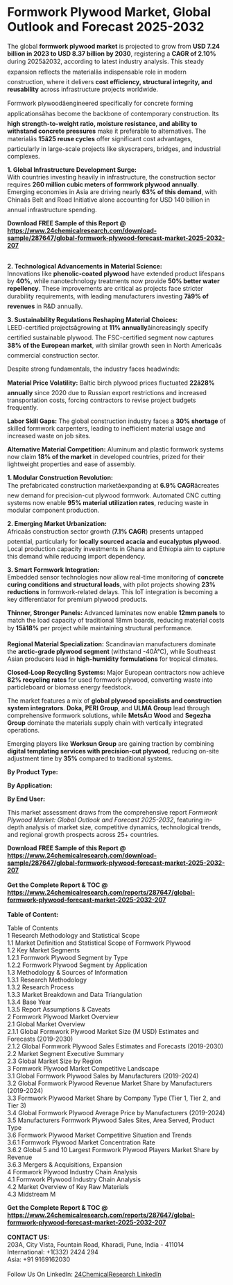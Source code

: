 <h1>Formwork Plywood Market, Global Outlook and Forecast 2025-2032</h1><p>The global <strong>formwork plywood market</strong> is projected to grow from <strong>USD 7.24 billion in 2023 to USD 8.37 billion by 2030</strong>, registering a <strong>CAGR of 2.10%</strong> during 2025â2032, according to latest industry analysis. This steady expansion reflects the materialâs indispensable role in modern construction, where it delivers <strong>cost efficiency, structural integrity, and reusability</strong> across infrastructure projects worldwide.</p><p>Formwork plywoodâengineered specifically for concrete forming applicationsâhas become the backbone of contemporary construction. Its <strong>high strength-to-weight ratio, moisture resistance, and ability to withstand concrete pressures</strong> make it preferable to alternatives. The materialâs <strong>15â25 reuse cycles</strong> offer significant cost advantages, particularly in large-scale projects like skyscrapers, bridges, and industrial complexes.</p><p><strong>1. Global Infrastructure Development Surge:</strong><br>
With countries investing heavily in infrastructure, the construction sector requires <strong>260 million cubic meters of formwork plywood annually</strong>. Emerging economies in Asia are driving nearly <strong>63% of this demand</strong>, with Chinaâs Belt and Road Initiative alone accounting for USD 140 billion in annual infrastructure spending.</p><div><b>Download FREE Sample of this Report @ 
            <a href="https://www.24chemicalresearch.com/download-sample/287647/global-formwork-plywood-forecast-market-2025-2032-207">
            https://www.24chemicalresearch.com/download-sample/287647/global-formwork-plywood-forecast-market-2025-2032-207</a></b></div><br><p><strong>2. Technological Advancements in Material Science:</strong><br>
Innovations like <strong>phenolic-coated plywood</strong> have extended product lifespans by <strong>40%</strong>, while nanotechnology treatments now provide <strong>50% better water repellency</strong>. These improvements are critical as projects face stricter durability requirements, with leading manufacturers investing <strong>7â9% of revenues</strong> in R&amp;D annually.</p><p><strong>3. Sustainability Regulations Reshaping Material Choices:</strong><br>
LEED-certified projectsâgrowing at <strong>11% annually</strong>âincreasingly specify certified sustainable plywood. The FSC-certified segment now captures <strong>38% of the European market</strong>, with similar growth seen in North Americaâs commercial construction sector.</p><p>Despite strong fundamentals, the industry faces headwinds:</p><p><strong>Material Price Volatility:</strong> Baltic birch plywood prices fluctuated <strong>22â28% annually</strong> since 2020 due to Russian export restrictions and increased transportation costs, forcing contractors to revise project budgets frequently.</p><p><strong>Labor Skill Gaps:</strong> The global construction industry faces a <strong>30% shortage</strong> of skilled formwork carpenters, leading to inefficient material usage and increased waste on job sites.</p><p><strong>Alternative Material Competition:</strong> Aluminum and plastic formwork systems now claim <strong>18% of the market</strong> in developed countries, prized for their lightweight properties and ease of assembly.</p><p><strong>1. Modular Construction Revolution:</strong><br>
The prefabricated construction marketâexpanding at <strong>6.9% CAGR</strong>âcreates new demand for precision-cut plywood formwork. Automated CNC cutting systems now enable <strong>95% material utilization rates</strong>, reducing waste in modular component production.</p><p><strong>2. Emerging Market Urbanization:</strong><br>
Africaâs construction sector growth (<strong>7.1% CAGR</strong>) presents untapped potential, particularly for <strong>locally sourced acacia and eucalyptus plywood</strong>. Local production capacity investments in Ghana and Ethiopia aim to capture this demand while reducing import dependency.</p><p><strong>3. Smart Formwork Integration:</strong><br>
Embedded sensor technologies now allow real-time monitoring of <strong>concrete curing conditions and structural loads</strong>, with pilot projects showing <strong>23% reductions</strong> in formwork-related delays. This IoT integration is becoming a key differentiator for premium plywood products.</p><p><strong>Thinner, Stronger Panels:</strong> Advanced laminates now enable <strong>12mm panels</strong> to match the load capacity of traditional 18mm boards, reducing material costs by <strong>15â18%</strong> per project while maintaining structural performance.</p><p><strong>Regional Material Specialization:</strong> Scandinavian manufacturers dominate the <strong>arctic-grade plywood segment</strong> (withstand -40Â°C), while Southeast Asian producers lead in <strong>high-humidity formulations</strong> for tropical climates.</p><p><strong>Closed-Loop Recycling Systems:</strong> Major European contractors now achieve <strong>82% recycling rates</strong> for used formwork plywood, converting waste into particleboard or biomass energy feedstock.</p><p>The market features a mix of <strong>global plywood specialists and construction system integrators</strong>. <strong>Doka, PERI Group</strong>, and <strong>ULMA Group</strong> lead through comprehensive formwork solutions, while <strong>MetsÃ¤ Wood</strong> and <strong>Segezha Group</strong> dominate the materials supply chain with vertically integrated operations.</p><p>Emerging players like <strong>Worksun Group</strong> are gaining traction by combining <strong>digital templating services with precision-cut plywood</strong>, reducing on-site adjustment time by <strong>35%</strong> compared to traditional systems.</p><p><strong>By Product Type:</strong></p><p><strong>By Application:</strong></p><p><strong>By End User:</strong></p><p>This market assessment draws from the comprehensive report <em>Formwork Plywood Market: Global Outlook and Forecast 2025-2032</em>, featuring in-depth analysis of market size, competitive dynamics, technological trends, and regional growth prospects across 25+ countries.</p><div><b>Download FREE Sample of this Report @ 
            <a href="https://www.24chemicalresearch.com/download-sample/287647/global-formwork-plywood-forecast-market-2025-2032-207">
            https://www.24chemicalresearch.com/download-sample/287647/global-formwork-plywood-forecast-market-2025-2032-207</a></b></div><br><div><b>Get the Complete Report & TOC @ 
            <a href="https://www.24chemicalresearch.com/reports/287647/global-formwork-plywood-forecast-market-2025-2032-207">
            https://www.24chemicalresearch.com/reports/287647/global-formwork-plywood-forecast-market-2025-2032-207</a></b></div><br>
            <b>Table of Content:</b><p>Table of Contents<br />
1 Research Methodology and Statistical Scope<br />
1.1 Market Definition and Statistical Scope of Formwork Plywood<br />
1.2 Key Market Segments<br />
1.2.1 Formwork Plywood Segment by Type<br />
1.2.2 Formwork Plywood Segment by Application<br />
1.3 Methodology & Sources of Information<br />
1.3.1 Research Methodology<br />
1.3.2 Research Process<br />
1.3.3 Market Breakdown and Data Triangulation<br />
1.3.4 Base Year<br />
1.3.5 Report Assumptions & Caveats<br />
2 Formwork Plywood Market Overview<br />
2.1 Global Market Overview<br />
2.1.1 Global Formwork Plywood Market Size (M USD) Estimates and Forecasts (2019-2030)<br />
2.1.2 Global Formwork Plywood Sales Estimates and Forecasts (2019-2030)<br />
2.2 Market Segment Executive Summary<br />
2.3 Global Market Size by Region<br />
3 Formwork Plywood Market Competitive Landscape<br />
3.1 Global Formwork Plywood Sales by Manufacturers (2019-2024)<br />
3.2 Global Formwork Plywood Revenue Market Share by Manufacturers (2019-2024)<br />
3.3 Formwork Plywood Market Share by Company Type (Tier 1, Tier 2, and Tier 3)<br />
3.4 Global Formwork Plywood Average Price by Manufacturers (2019-2024)<br />
3.5 Manufacturers Formwork Plywood Sales Sites, Area Served, Product Type<br />
3.6 Formwork Plywood Market Competitive Situation and Trends<br />
3.6.1 Formwork Plywood Market Concentration Rate<br />
3.6.2 Global 5 and 10 Largest Formwork Plywood Players Market Share by Revenue<br />
3.6.3 Mergers & Acquisitions, Expansion<br />
4 Formwork Plywood Industry Chain Analysis<br />
4.1 Formwork Plywood Industry Chain Analysis<br />
4.2 Market Overview of Key Raw Materials<br />
4.3 Midstream M</p><div><b>Get the Complete Report & TOC @ 
            <a href="https://www.24chemicalresearch.com/reports/287647/global-formwork-plywood-forecast-market-2025-2032-207">
            https://www.24chemicalresearch.com/reports/287647/global-formwork-plywood-forecast-market-2025-2032-207</a></b></div><br><b>CONTACT US:</b><br>
            203A, City Vista, Fountain Road, Kharadi, Pune, India - 411014<br>
            International: +1(332) 2424 294<br>
            Asia: +91 9169162030 <br><br>
            Follow Us On LinkedIn: <a href="https://www.linkedin.com/company/24chemicalresearch/">24ChemicalResearch LinkedIn</a>